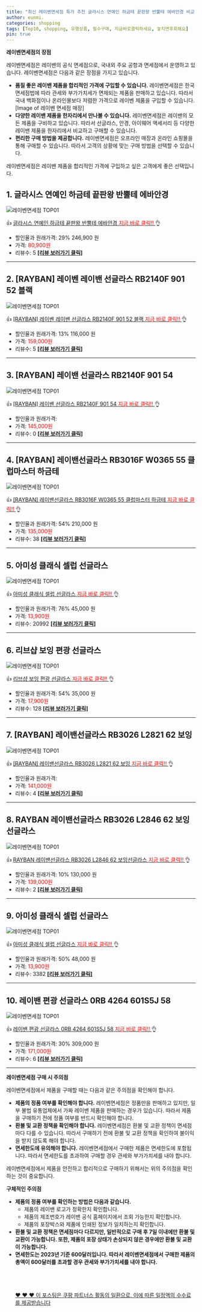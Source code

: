 ```yaml
---
title: "최신 레이벤면세점 특가 추천 글라시스 연예인 하금테 끝판왕 반뿔테 에바안경 비교 장점"
author: eunmi.
categories: shopping
tags: [Top10, shopping, 유행상품, 필수구매, 지금바로클릭하세요, 놓치면후회해요]
pin: true
---
```

**레이벤면세점의 장점**

레이벤면세점은 레이밴의 공식 면세점으로, 국내외 주요 공항과 면세점에서 운영하고 있습니다. 레이벤면세점은 다음과 같은 장점을 가지고 있습니다.

* **품질 좋은 레이밴 제품을 합리적인 가격에 구입할 수 있습니다.** 레이벤면세점은 한국 면세점법에 따라 관세와 부가가치세가 면제되는 제품을 판매하고 있습니다. 따라서 국내 백화점이나 온라인몰보다 저렴한 가격으로 레이벤 제품을 구입할 수 있습니다.
[Image of 레이벤 면세점 매장]
* **다양한 레이밴 제품을 한자리에서 만나볼 수 있습니다.** 레이벤면세점은 레이밴의 모든 제품을 구비하고 있습니다. 따라서 선글라스, 안경, 아이웨어 액세서리 등 다양한 레이밴 제품을 한자리에서 비교하고 구매할 수 있습니다.
* **편리한 구매 방법을 제공합니다.** 레이벤면세점은 오프라인 매장과 온라인 쇼핑몰을 통해 구매할 수 있습니다. 따라서 고객의 상황에 맞는 구매 방법을 선택할 수 있습니다.

레이벤면세점은 레이밴 제품을 합리적인 가격에 구입하고 싶은 고객에게 좋은 선택입니다.

   

## 1. 글라시스 연예인 하금테 끝판왕 반뿔테 에바안경

![레이벤면세점 TOP01](https://thumbnail10.coupangcdn.com/thumbnails/remote/230x230ex/image/vendor_inventory/0f56/065ebd75feafb9b6e44a2c7a6ca52f480a1bd534c38d8579093b72c011f6.jpeg)


👍 [글라시스 연예인 하금테 끝판왕 반뿔테 에바안경 <font color=red> 지금 바로 클릭!! </font> ](https://link.coupang.com/re/AFFSDP?lptag=AF3617701&subid=GithubCoopas&pageKey=6710421343&traceid=V0-153&itemId=15576599811&vendorItemId=82795676438) 👌 


- 할인율과 원래가격: 29%  246,900   원
- 가격: <span style='color:red'>80,900원</span>
- 리뷰수: 5  [**[리뷰 보러가기 클릭]**](https://link.coupang.com/re/AFFSDP?lptag=AF3617701&subid=GithubCoopas&pageKey=6710421343&traceid=V0-153&itemId=15576599811&vendorItemId=82795676438)

---


   

## 2. [RAYBAN] 레이벤 레이밴 선글라스 RB2140F 901 52 블랙

![레이벤면세점 TOP01](https://thumbnail7.coupangcdn.com/thumbnails/remote/230x230ex/image/vendor_inventory/images/2016/02/05/14/1/bad53936-61c6-486a-b790-318afd53ca91.jpg)


👍 [[RAYBAN] 레이벤 레이밴 선글라스 RB2140F 901 52 블랙 <font color=red> 지금 바로 클릭!! </font> ](https://link.coupang.com/re/AFFSDP?lptag=AF3617701&subid=GithubCoopas&pageKey=6714054813&traceid=V0-153&itemId=15596621606&vendorItemId=3012210916) 👌 


- 할인율과 원래가격: 13%  116,000   원
- 가격: <span style='color:red'>159,000원</span>
- 리뷰수: 5  [**[리뷰 보러가기 클릭]**](https://link.coupang.com/re/AFFSDP?lptag=AF3617701&subid=GithubCoopas&pageKey=6714054813&traceid=V0-153&itemId=15596621606&vendorItemId=3012210916)

---


   

## 3. [RAYBAN] 레이밴 선글라스 RB2140F 901 54

![레이벤면세점 TOP01](https://thumbnail9.coupangcdn.com/thumbnails/remote/230x230ex/image/vendor_inventory/fa28/83ac66819910f4f8ba3ee49280fd93d90c020b6ac30bf971cd71c342f941.jpg)


👍 [[RAYBAN] 레이밴 선글라스 RB2140F 901 54 <font color=red> 지금 바로 클릭!! </font> ](https://link.coupang.com/re/AFFSDP?lptag=AF3617701&subid=GithubCoopas&pageKey=6714063614&traceid=V0-153&itemId=15596659759&vendorItemId=4591566133) 👌 


- 할인율과 원래가격: 
- 가격: <span style='color:red'>145,000원</span>
- 리뷰수: 0  [**[리뷰 보러가기 클릭]**](https://link.coupang.com/re/AFFSDP?lptag=AF3617701&subid=GithubCoopas&pageKey=6714063614&traceid=V0-153&itemId=15596659759&vendorItemId=4591566133)

---


   

## 4. [RAYBAN] 레이밴선글라스 RB3016F W0365 55 클럽마스터 하금테

![레이벤면세점 TOP01](https://thumbnail7.coupangcdn.com/thumbnails/remote/230x230ex/image/vendor_inventory/images/2018/06/25/17/3/b0b58956-8b53-4e70-8da4-ab5d9b0429ee.jpg)


👍 [[RAYBAN] 레이밴선글라스 RB3016F W0365 55 클럽마스터 하금테 <font color=red> 지금 바로 클릭!! </font> ](https://link.coupang.com/re/AFFSDP?lptag=AF3617701&subid=GithubCoopas&pageKey=6714196245&traceid=V0-153&itemId=15597118939&vendorItemId=87124412682) 👌 


- 할인율과 원래가격: 54%  210,000   원
- 가격: <span style='color:red'>135,000원</span>
- 리뷰수: 38  [**[리뷰 보러가기 클릭]**](https://link.coupang.com/re/AFFSDP?lptag=AF3617701&subid=GithubCoopas&pageKey=6714196245&traceid=V0-153&itemId=15597118939&vendorItemId=87124412682)

---


   

## 5. 아미성 클래식 셀럽 선글라스

![레이벤면세점 TOP01](https://thumbnail10.coupangcdn.com/thumbnails/remote/230x230ex/image/vendor_inventory/9b98/45055d9e45b62d1afbe946fd382d2ec5c06e398129905940ffa587c357d4.jpg)


👍 [아미성 클래식 셀럽 선글라스 <font color=red> 지금 바로 클릭!! </font> ](https://link.coupang.com/re/AFFSDP?lptag=AF3617701&subid=GithubCoopas&pageKey=7461015027&traceid=V0-153&itemId=19446902864&vendorItemId=86557777298) 👌 


- 할인율과 원래가격: 76%  45,000   원
- 가격: <span style='color:red'>13,900원</span>
- 리뷰수: 20992  [**[리뷰 보러가기 클릭]**](https://link.coupang.com/re/AFFSDP?lptag=AF3617701&subid=GithubCoopas&pageKey=7461015027&traceid=V0-153&itemId=19446902864&vendorItemId=86557777298)

---


   

## 6. 리브샵 보잉 편광 선글라스

![레이벤면세점 TOP01](https://thumbnail10.coupangcdn.com/thumbnails/remote/230x230ex/image/vendor_inventory/3c6e/d9a9fad7bbf22fbb84e6a7404e5d8d24b1cc9b492f8d168c2ae3a1be6d69.png)


👍 [리브샵 보잉 편광 선글라스 <font color=red> 지금 바로 클릭!! </font> ](https://link.coupang.com/re/AFFSDP?lptag=AF3617701&subid=GithubCoopas&pageKey=7403062081&traceid=V0-153&itemId=19165298036&vendorItemId=86283697413) 👌 


- 할인율과 원래가격: 54%  35,000   원
- 가격: <span style='color:red'>17,900원</span>
- 리뷰수: 128  [**[리뷰 보러가기 클릭]**](https://link.coupang.com/re/AFFSDP?lptag=AF3617701&subid=GithubCoopas&pageKey=7403062081&traceid=V0-153&itemId=19165298036&vendorItemId=86283697413)

---


   

## 7. [RAYBAN] 레이밴선글라스 RB3026 L2821 62 보잉

![레이벤면세점 TOP01](https://thumbnail8.coupangcdn.com/thumbnails/remote/230x230ex/image/vendor_inventory/images/2016/05/03/15/2/ea497343-4fe1-410d-a2c1-080cef8d4db5.jpg)


👍 [[RAYBAN] 레이밴선글라스 RB3026 L2821 62 보잉 <font color=red> 지금 바로 클릭!! </font> ](https://link.coupang.com/re/AFFSDP?lptag=AF3617701&subid=GithubCoopas&pageKey=6714058744&traceid=V0-153&itemId=15596638500&vendorItemId=3022695543) 👌 


- 할인율과 원래가격: 
- 가격: <span style='color:red'>141,000원</span>
- 리뷰수: 4  [**[리뷰 보러가기 클릭]**](https://link.coupang.com/re/AFFSDP?lptag=AF3617701&subid=GithubCoopas&pageKey=6714058744&traceid=V0-153&itemId=15596638500&vendorItemId=3022695543)

---


   

## 8. RAYBAN 레이밴선글라스 RB3026 L2846 62 보잉선글라스

![레이벤면세점 TOP01](https://thumbnail10.coupangcdn.com/thumbnails/remote/230x230ex/image/vendor_inventory/images/2016/05/03/15/6/3dd56d80-69e8-4fa7-8c4a-a6fd84c25217.jpg)


👍 [RAYBAN 레이밴선글라스 RB3026 L2846 62 보잉선글라스 <font color=red> 지금 바로 클릭!! </font> ](https://link.coupang.com/re/AFFSDP?lptag=AF3617701&subid=GithubCoopas&pageKey=6714229793&traceid=V0-153&itemId=15597267074&vendorItemId=3022695438) 👌 


- 할인율과 원래가격: 10%  130,000   원
- 가격: <span style='color:red'>139,000원</span>
- 리뷰수: 2  [**[리뷰 보러가기 클릭]**](https://link.coupang.com/re/AFFSDP?lptag=AF3617701&subid=GithubCoopas&pageKey=6714229793&traceid=V0-153&itemId=15597267074&vendorItemId=3022695438)

---


   

## 9. 아미성 클래식 셀럽 선글라스

![레이벤면세점 TOP01](https://thumbnail8.coupangcdn.com/thumbnails/remote/230x230ex/image/vendor_inventory/2701/6fa06e7fb9d2c09173e2852e9ef3356cba535a71da78c2c105e58f711ed1.jpg)


👍 [아미성 클래식 셀럽 선글라스 <font color=red> 지금 바로 클릭!! </font> ](https://link.coupang.com/re/AFFSDP?lptag=AF3617701&subid=GithubCoopas&pageKey=7461015027&traceid=V0-153&itemId=19446902852&vendorItemId=86557777312) 👌 


- 할인율과 원래가격: 50%  48,000   원
- 가격: <span style='color:red'>13,900원</span>
- 리뷰수: 3382  [**[리뷰 보러가기 클릭]**](https://link.coupang.com/re/AFFSDP?lptag=AF3617701&subid=GithubCoopas&pageKey=7461015027&traceid=V0-153&itemId=19446902852&vendorItemId=86557777312)

---


   

## 10. 레이밴 편광 선글라스 0RB 4264 601S5J 58

![레이벤면세점 TOP01](https://thumbnail7.coupangcdn.com/thumbnails/remote/230x230ex/image/vendor_inventory/cc8d/cc7c1262743b9236fc97536ee4103b00611555dcf3689c717ce9d2e42be5.jpg)


👍 [레이밴 편광 선글라스 0RB 4264 601S5J 58 <font color=red> 지금 바로 클릭!! </font> ](https://link.coupang.com/re/AFFSDP?lptag=AF3617701&subid=GithubCoopas&pageKey=4327208763&traceid=V0-153&itemId=5044927148&vendorItemId=72354454698) 👌 


- 할인율과 원래가격: 30%  309,000   원
- 가격: <span style='color:red'>171,000원</span>
- 리뷰수: 6  [**[리뷰 보러가기 클릭]**](https://link.coupang.com/re/AFFSDP?lptag=AF3617701&subid=GithubCoopas&pageKey=4327208763&traceid=V0-153&itemId=5044927148&vendorItemId=72354454698)

---
**레이벤면세점 구매 시 주의점**

레이벤면세점에서 제품을 구매할 때는 다음과 같은 주의점을 확인해야 합니다.

* **제품의 정품 여부를 확인해야 합니다.** 레이벤면세점은 정품만을 판매하고 있지만, 일부 불법 유통업체에서 가짜 레이밴 제품을 판매하는 경우가 있습니다. 따라서 제품을 구매하기 전에 정품 여부를 반드시 확인해야 합니다.
* **환불 및 교환 정책을 확인해야 합니다.** 레이벤면세점은 환불 및 교환 정책이 면세점마다 다를 수 있습니다. 따라서 구매하기 전에 환불 및 교환 정책을 확인하여 불이익을 받지 않도록 해야 합니다.
* **면세한도에 유의해야 합니다.** 레이벤면세점에서 구매한 제품은 면세한도에 포함됩니다. 따라서 면세한도를 초과하여 구매할 경우 관세와 부가가치세를 내야 합니다.

레이벤면세점에서 제품을 안전하고 합리적으로 구매하기 위해서는 위의 주의점을 확인하는 것이 중요합니다.

**구체적인 주의점**

* **제품의 정품 여부를 확인하는 방법은 다음과 같습니다.**
    * 제품의 레이밴 로고가 정확한지 확인합니다.
    * 제품의 제조번호가 레이밴 공식 홈페이지에서 조회 가능한지 확인합니다.
    * 제품의 포장박스와 제품에 인쇄된 정보가 일치하는지 확인합니다.
* **환불 및 교환 정책은 면세점마다 다르지만, 일반적으로 구매 후 7일 이내에만 환불 및 교환이 가능합니다. 또한, 제품의 포장 상태가 손상되지 않은 경우에만 환불 및 교환이 가능합니다.**
* **면세한도는 2023년 기준 600달러입니다. 따라서 레이벤면세점에서 구매한 제품의 총액이 600달러를 초과할 경우 관세와 부가가치세를 내야 합니다.**<br><br><br><br><br> [ ❤ ❤ ❤ 이 포스팅은 쿠팡 파트너스 활동의 일환으로, 이에 따른 일정액의 수수료를 제공받습니다](https://link.coupang.com/a/bcEFyh)